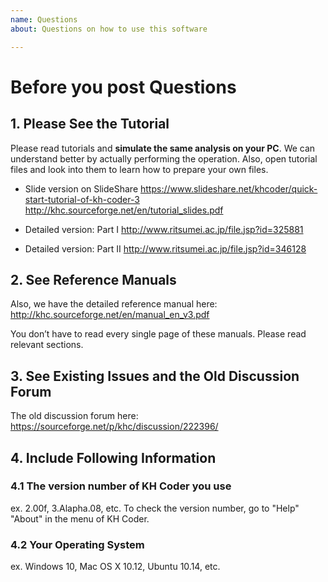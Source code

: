 ```yaml
---
name: Questions
about: Questions on how to use this software

---
```


# Before you post Questions

## 1. Please See the Tutorial

Please read tutorials and **simulate the same analysis on your PC**. We can understand better by actually performing the operation. Also, open tutorial files and look into them to learn how to prepare your own files.

* Slide version on SlideShare
https://www.slideshare.net/khcoder/quick-start-tutorial-of-kh-coder-3
http://khc.sourceforge.net/en/tutorial_slides.pdf

* Detailed version: Part I
http://www.ritsumei.ac.jp/file.jsp?id=325881

* Detailed version: Part II
http://www.ritsumei.ac.jp/file.jsp?id=346128

## 2. See Reference Manuals

Also, we have the detailed reference manual here:
http://khc.sourceforge.net/en/manual_en_v3.pdf

You don’t have to read every single page of these manuals. Please read relevant sections.

## 3. See Existing Issues and the Old Discussion Forum

The old discussion forum here:
https://sourceforge.net/p/khc/discussion/222396/

## 4. Include Following Information

### 4.1 The version number of KH Coder you use
ex. 2.00f, 3.Alapha.08, etc. To check the version number, go to "Help" "About" in the menu of KH Coder.

### 4.2  Your Operating System
ex. Windows 10, Mac OS X 10.12, Ubuntu 10.14, etc.
